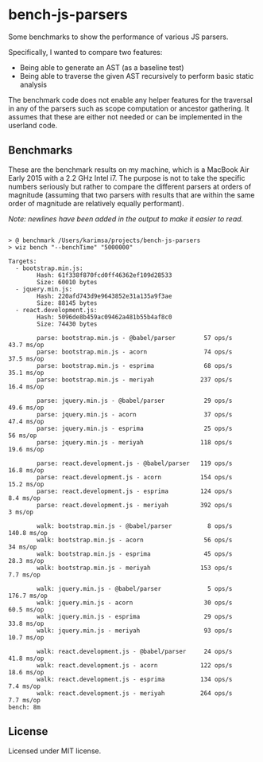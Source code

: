 # bench-js-parsers

Some benchmarks to show the performance of various JS parsers.

Specifically, I wanted to compare two features:

 * Being able to generate an AST (as a baseline test)
 * Being able to traverse the given AST recursively to perform basic static analysis

The benchmark code does not enable any helper features for the traversal in any of the
parsers such as scope computation or ancestor gathering. It assumes that these are either
not needed or can be implemented in the userland code.

## Benchmarks

These are the benchmark results on my machine, which is a MacBook Air Early 2015 with a 2.2 GHz Intel i7.
The purpose is not to take the specific numbers seriously but rather to compare the different parsers at
orders of magnitude (assuming that two parsers with results that are within the same order of magnitude
are relatively equally performant).

*Note: newlines have been added in the output to make it easier to read.*

```

> @ benchmark /Users/karimsa/projects/bench-js-parsers
> wiz bench "--benchTime" "5000000"

Targets:
  - bootstrap.min.js:
        Hash: 61f338f870fcd0ff46362ef109d28533
        Size: 60010 bytes
  - jquery.min.js:
        Hash: 220afd743d9e9643852e31a135a9f3ae
        Size: 88145 bytes
  - react.development.js:
        Hash: 5096de8b459ac09462a481b55b4af8c0
        Size: 74430 bytes

        parse: bootstrap.min.js - @babel/parser        57 ops/s    43.7 ms/op 
        parse: bootstrap.min.js - acorn                74 ops/s    37.5 ms/op 
        parse: bootstrap.min.js - esprima              68 ops/s    35.1 ms/op 
        parse: bootstrap.min.js - meriyah             237 ops/s    16.4 ms/op 

        parse: jquery.min.js - @babel/parser           29 ops/s    49.6 ms/op 
        parse: jquery.min.js - acorn                   37 ops/s    47.4 ms/op 
        parse: jquery.min.js - esprima                 25 ops/s      56 ms/op 
        parse: jquery.min.js - meriyah                118 ops/s    19.6 ms/op 

        parse: react.development.js - @babel/parser   119 ops/s    16.8 ms/op 
        parse: react.development.js - acorn           154 ops/s    15.2 ms/op 
        parse: react.development.js - esprima         124 ops/s     8.4 ms/op 
        parse: react.development.js - meriyah         392 ops/s       3 ms/op 

        walk: bootstrap.min.js - @babel/parser          8 ops/s   140.8 ms/op 
        walk: bootstrap.min.js - acorn                 56 ops/s      34 ms/op 
        walk: bootstrap.min.js - esprima               45 ops/s    28.3 ms/op 
        walk: bootstrap.min.js - meriyah              153 ops/s     7.7 ms/op 

        walk: jquery.min.js - @babel/parser             5 ops/s   176.7 ms/op 
        walk: jquery.min.js - acorn                    30 ops/s    60.5 ms/op 
        walk: jquery.min.js - esprima                  29 ops/s    33.8 ms/op 
        walk: jquery.min.js - meriyah                  93 ops/s    10.7 ms/op 

        walk: react.development.js - @babel/parser     24 ops/s    41.8 ms/op 
        walk: react.development.js - acorn            122 ops/s    18.6 ms/op 
        walk: react.development.js - esprima          134 ops/s     7.4 ms/op 
        walk: react.development.js - meriyah          264 ops/s     7.7 ms/op 
bench: 8m

```

## License

Licensed under MIT license.
